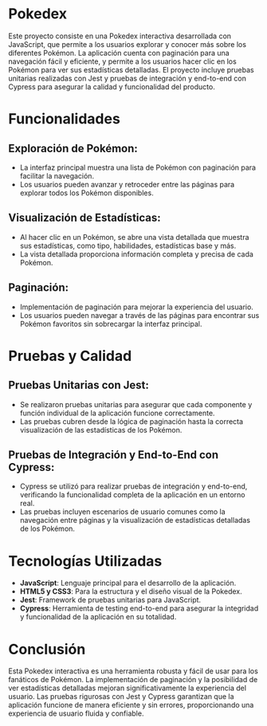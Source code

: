 # Pokedex
Este proyecto consiste en una Pokedex interactiva desarrollada con JavaScript, que permite a los usuarios explorar y conocer más sobre los diferentes Pokémon. La aplicación cuenta con paginación para una navegación fácil y eficiente, y permite a los usuarios hacer clic en los Pokémon para ver sus estadísticas detalladas. El proyecto incluye pruebas unitarias realizadas con Jest y pruebas de integración y end-to-end con Cypress para asegurar la calidad y funcionalidad del producto.

# Funcionalidades

## Exploración de Pokémon:
- La interfaz principal muestra una lista de Pokémon con paginación para facilitar la navegación.
- Los usuarios pueden avanzar y retroceder entre las páginas para explorar todos los Pokémon disponibles.

## Visualización de Estadísticas:
- Al hacer clic en un Pokémon, se abre una vista detallada que muestra sus estadísticas, como tipo, habilidades, estadísticas base y más.
- La vista detallada proporciona información completa y precisa de cada Pokémon.

## Paginación:
- Implementación de paginación para mejorar la experiencia del usuario.
- Los usuarios pueden navegar a través de las páginas para encontrar sus Pokémon favoritos sin sobrecargar la interfaz principal.

# Pruebas y Calidad

## Pruebas Unitarias con Jest:
- Se realizaron pruebas unitarias para asegurar que cada componente y función individual de la aplicación funcione correctamente.
- Las pruebas cubren desde la lógica de paginación hasta la correcta visualización de las estadísticas de los Pokémon.

## Pruebas de Integración y End-to-End con Cypress:
- Cypress se utilizó para realizar pruebas de integración y end-to-end, verificando la funcionalidad completa de la aplicación en un entorno real.
- Las pruebas incluyen escenarios de usuario comunes como la navegación entre páginas y la visualización de estadísticas detalladas de los Pokémon.

# Tecnologías Utilizadas
- **JavaScript**: Lenguaje principal para el desarrollo de la aplicación.
- **HTML5 y CSS3**: Para la estructura y el diseño visual de la Pokedex.
- **Jest**: Framework de pruebas unitarias para JavaScript.
- **Cypress**: Herramienta de testing end-to-end para asegurar la integridad y funcionalidad de la aplicación en su totalidad.

# Conclusión
Esta Pokedex interactiva es una herramienta robusta y fácil de usar para los fanáticos de Pokémon. La implementación de paginación y la posibilidad de ver estadísticas detalladas mejoran significativamente la experiencia del usuario. Las pruebas rigurosas con Jest y Cypress garantizan que la aplicación funcione de manera eficiente y sin errores, proporcionando una experiencia de usuario fluida y confiable.
